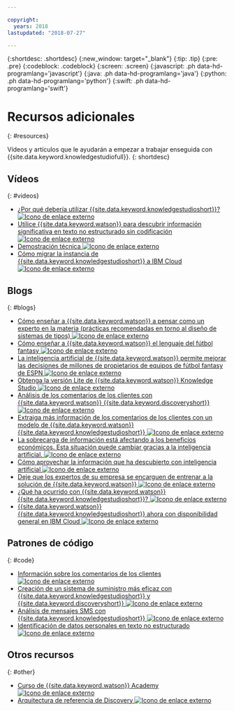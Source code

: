 ```yaml
---

copyright:
  years: 2018
lastupdated: "2018-07-27"

---
```


{:shortdesc: .shortdesc}
{:new_window: target="_blank"}
{:tip: .tip}
{:pre: .pre}
{:codeblock: .codeblock}
{:screen: .screen}
{:javascript: .ph data-hd-programlang='javascript'}
{:java: .ph data-hd-programlang='java'}
{:python: .ph data-hd-programlang='python'}
{:swift: .ph data-hd-programlang='swift'}

# Recursos adicionales
{: #resources}

Vídeos y artículos que le ayudarán a empezar a trabajar enseguida con {{site.data.keyword.knowledgestudiofull}}.
{: shortdesc}

## Vídeos
{: #videos}

- [¿Por qué debería utilizar {{site.data.keyword.knowledgestudioshort}}? ![Icono de enlace externo](../../icons/launch-glyph.svg "Icono de enlace externo")](https://youtu.be/r2xYHW0iyZM)
- [Utilice {{site.data.keyword.watson}} para descubrir información significativa en texto no estructurado sin codificación ![Icono de enlace externo](../../icons/launch-glyph.svg "Icono de enlace externo")](https://youtu.be/byqpojcfDZM)
- [Demostración técnica ![Icono de enlace externo](../../icons/launch-glyph.svg "Icono de enlace externo")](http://ibm.biz/wks_demo)
- [Cómo migrar la instancia de {{site.data.keyword.knowledgestudioshort}} a IBM Cloud ![Icono de enlace externo](../../icons/launch-glyph.svg "Icono de enlace externo")](http://ibm.biz/wks_migration_video)

## Blogs
{: #blogs}

- [Cómo enseñar a {{site.data.keyword.watson}} a pensar como un experto en la materia (prácticas recomendadas en torno al diseño de sistemas de tipos) ![Icono de enlace externo](../../icons/launch-glyph.svg "Icono de enlace externo")](https://developer.ibm.com/dwblog/2018/watson-knowledge-studio-nlp-supervised-machine-learning/)
- [Cómo enseñar a {{site.data.keyword.watson}} el lenguaje del fútbol fantasy ![Icono de enlace externo](../../icons/launch-glyph.svg "Icono de enlace externo")](https://developer.ibm.com/dwblog/2018/teaching-watson-language-fantasy-football/)
- [La inteligencia artificial de {{site.data.keyword.watson}} permite mejorar las decisiones de millones de propietarios de equipos de fútbol fantasy de ESPN ![Icono de enlace externo](../../icons/launch-glyph.svg "Icono de enlace externo")](https://developer.ibm.com/dwblog/2017/espn-fantasy-football-watson-ai-playoffs/)
- [Obtenga la versión Lite de {{site.data.keyword.watson}} Knowledge Studio ![Icono de enlace externo](../../icons/launch-glyph.svg "Icono de enlace externo")](https://www.ibm.com/blogs/bluemix/2018/04/go-lite-watson-knowledge-studio/)
- [Análisis de los comentarios de los clientes con {{site.data.keyword.watson}} {{site.data.keyword.discoveryshort}} ![Icono de enlace externo](../../icons/launch-glyph.svg "Icono de enlace externo")](https://developer.ibm.com/code/2018/04/02/analyzing-customer-feedback-watson-discovery/)
- [Extraiga más información de los comentarios de los clientes con un modelo de {{site.data.keyword.watson}} {{site.data.keyword.knowledgestudioshort}} ![Icono de enlace externo](../../icons/launch-glyph.svg "Icono de enlace externo")](https://developer.ibm.com/code/2018/04/02/extract-deeper-insights-customer-feedback-watson-knowledge-studio-custom-model/)
- [La sobrecarga de información está afectando a los beneficios económicos. Esta situación puede cambiar gracias a la inteligencia artificial. ![Icono de enlace externo](../../icons/launch-glyph.svg "Icono de enlace externo")](https://www.ibm.com/blogs/watson/2018/02/information-overload-is-killing-returns-ai-is-helping-to-change-that/)
- [Cómo aprovechar la información que ha descubierto con inteligencia artificial ![Icono de enlace externo](../../icons/launch-glyph.svg "Icono de enlace externo")](https://www.ibm.com/blogs/watson/2018/01/how-to-exploiting-the-insights-you-just-discovered-with-ai/)
- [Deje que los expertos de su empresa se encarguen de entrenar a la solución de {{site.data.keyword.watson}} ![Icono de enlace externo](../../icons/launch-glyph.svg "Icono de enlace externo")](https://www.ibm.com/blogs/watson/2017/12/let-your-business-experts-train-your-watson-solution/)
- [¿Qué ha ocurrido con {{site.data.keyword.watson}} {{site.data.keyword.knowledgestudioshort}}? ![Icono de enlace externo](../../icons/launch-glyph.svg "Icono de enlace externo")](https://developer.ibm.com/dwblog/2017/what-just-happened-to-watson-knowledge-studio/)
- [{{site.data.keyword.watson}} {{site.data.keyword.knowledgestudioshort}} ahora con disponibilidad general en IBM Cloud ![Icono de enlace externo](../../icons/launch-glyph.svg "Icono de enlace externo")](http://ibm.biz/wks_ga_blog)

## Patrones de código
{: #code}

- [Información sobre los comentarios de los clientes ![Icono de enlace externo](../../icons/launch-glyph.svg "Icono de enlace externo")](https://developer.ibm.com/code/patterns/get-customer-insights-from-product-reviews/)
- [Creación de un sistema de suministro más eficaz con {{site.data.keyword.knowledgestudioshort}} y {{site.data.keyword.discoveryshort}} ![Icono de enlace externo](../../icons/launch-glyph.svg "Icono de enlace externo")](https://github.com/IBM/procurement-analysis-with-wks)
- [Análisis de mensajes SMS con {{site.data.keyword.knowledgestudioshort}} ![Icono de enlace externo](../../icons/launch-glyph.svg "Icono de enlace externo")](https://developer.ibm.com/code/patterns/analyze-sms-messages-with-watson-knowledge-studio/)
- [Identificación de datos personales en texto no estructurado ![Icono de enlace externo](../../icons/launch-glyph.svg "Icono de enlace externo")](https://developer.ibm.com/code/patterns/fingerprinting-personal-data-from-unstructured-text/)

## Otros recursos
{: #other}

- [Curso de {{site.data.keyword.watson}} Academy ![Icono de enlace externo](../../icons/launch-glyph.svg "Icono de enlace externo")](https://www.watson-academy.info/course/view.php?id=209)
- [Arquitectura de referencia de Discovery ![Icono de enlace externo](../../icons/launch-glyph.svg "Icono de enlace externo")](http://ibm.biz/wds_architecture)
